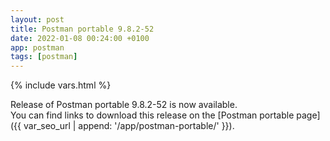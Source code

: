 ```yaml
---
layout: post
title: Postman portable 9.8.2-52
date: 2022-01-08 00:24:00 +0100
app: postman
tags: [postman]
---
```

{% include vars.html %}

Release of Postman portable 9.8.2-52 is now available.<br />
You can find links to download this release on the [Postman portable page]({{ var_seo_url | append: '/app/postman-portable/' }}).

